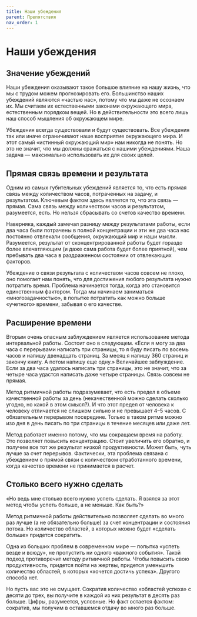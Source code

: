 ```yaml
---
title: Наши убеждения
parent: Препятствия
nav_order: 1
---
```


# Наши убеждения

## Значение убеждений

Наши убеждения оказывают такое большое влияние на нашу жизнь, что мы с
трудом можем прогнозировать его. Большинство наших убеждений являются
«частью нас», потому что мы даже не осознаем их. Мы считаем их
естественными законами окружающего мира, естественным порядком
вещей. Но в действительности это всего лишь наш способ мышления об
окружающем мире.

Убеждения всегда существовали и будут существовать. Все убеждения так
или иначе ограничивают наше восприятие окружающего мира. И этот самый
«истинный окружающий мир» нам никогда не понять. Но это не значит, что
мы должны сражаться с нашими убеждениями. Наша задача — максимально
использовать их для своих целей.

## Прямая связь времени и результата

Одним из самых губительных убеждений является то, что есть прямая
связь между количеством часов, потраченных на задачу, и
результатом. Ключевым фактом здесь является то, что эта связь —
прямая. Сама связь между количеством часов и результатом, разумеется,
есть. Но нельзя сбрасывать со счетов качество времени.

Наверняка, каждый замечал разницу между результатами работы, если два
часа были потрачены в полной концентрации и эти же два часа нас
постоянно отвлекали сообщения, окружающий мир и наши
мысли. Разумеется, результат от сконцентрированной работы будет
гораздо более впечатляющим (и даже сама работа будет более приятной),
чем пребывать два часа в раздраженном состоянии от отвлекающих
факторов.

Убеждение о связи результата с количеством часов совсем не плохо, оно
помогает нам понять, что для достижения любого результата нужно
потратить время. Проблема начинается тогда, когда это становится
единственным фактором. Тогда мы начинаем заниматься
«многозадачностью», в попытке потратить как можно больше «учетного»
времени, забывая о его качестве.

## Расширение времени

Вторым очень опасным заблуждением является использование метода
интервальной работы. Состоит оно в следующем. «Если я могу за два часа
с перерывами написать три страницы, то я буду писать по восемь часов и
напишу двенадцать страниц. За месяц я напишу 360 страниц и закончу
книгу. А потом напишу еще одну.» Величайшее заблуждение. Если за два
часа удалось написать три страницы, это не значит, что за четыре часа
удастся написать даже четыре страницы. Связь совсем не прямая.

Метод ритмичной работы подразумевает, что есть предел в объеме
качественной работы за день (некачественной можно сделать сколько
угодно, но какой в этом смысл?). И что этот предел от человека к
человеку отличается не слишком сильно и не превышает 4–5 часов. С
обязательным перерывом посередине. Только в таком ритме можно изо дня
в день писать по три страницы в течение месяцев или даже лет.

Метод работает именно потому, что мы сокращаем время на работу. Это
позволяет повысить концентрацию. Стоит увеличить его обратно, и
получим все тот же результат низкой продуктивности. Может быть, чуть
лучше за счет перерывов. Фактически, эта проблема связана с убеждением
о прямой связи с количеством отработанного времени, когда качество
времени не принимается в расчет.

## Столько всего нужно сделать

«Но ведь мне столько всего нужно успеть сделать. Я взялся за этот
метод чтобы успеть больше, а не меньше. Как быть?»

Метод ритмичной работы действительно позволяет сделать во много раз
лучше (а не обязательно больше) за счет концентрации и состояния
потока. Но количество областей, в которых можно будет «сделать больше»
придется сократить.

Одна из больших проблем в современном мире — попытка «успеть везде и
всюду», не пропустить ни одного «важного события». Такой подход
противоречит методу ритмичной работы. Чтобы повысить свою
продуктивность, придется пойти на жертвы, придется уменьшить
количество областей, в которых «хочется достичь успеха». Другого
способа нет.

Но пусть вас это не смущает. Сократив количество «областей успеха» с
десяти до трех, вы получите в каждой из них результат в десять раз
больше. Цифры, разумеется, условные. Но факт остается фактом:
сократив, мы получим в оставшемся отдачу во много раз больше.
